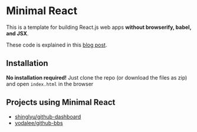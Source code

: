 Minimal React
=============
This is a template for building React.js web apps **without browserify, babel, and JSX**.

These code is explained in this [blog post][post]. 

## Installation

**No installation required!** Just clone the repo (or download the files as zip) and open `index.html` in the browser

## Projects using Minimal React
* [shinglyu/github-dashboard](https://shinglyu.github.io/github-dashboard/)
* [yodalee/github-bbs](https://yodalee.github.io/github-bbs.html)

[post]: https://shinglyu.github.io/web/2018/02/08/minimal-react-js-without-a-build-step-updated.html

